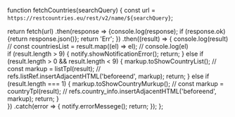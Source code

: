 
function fetchCountries(searchQuery) {
  const url = `https://restcountries.eu/rest/v2/name/${searchQuery}`;

  return fetch(url)
    .then(response => {console.log(response);
      if (response.ok) {return response.json()};
      return 'Err';
    })
    .then((result) => {
      console.log(result)
      // const countriesList = result.map((el) => el); 
      // console.log(el)     
      if (result.length > 9) {
        notify.showNotificationError();
        return;
      }
      else if (result.length > 0 && result.length < 9) {
        markup.toShowCountryList();
        // const markup = listTpl(result);
        // refs.listRef.insertAdjacentHTML('beforeend', markup);
        return;
      } 
      else if (result.length === 1) {
        markup.toShowCountryMurkup();
        // const markup = countryTpl(result);
        // refs.country_info.insertAdjacentHTML('beforeend', markup);
        return;
      }  
    })
    .catch(error => {
      notify.errorMessege();
      return;
    });
};